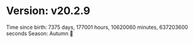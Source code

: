# Version: v20.2.9
Time since birth: 7375 days, 177001 hours, 10620060 minutes, 637203600 seconds
Season: Autumn 🍁
